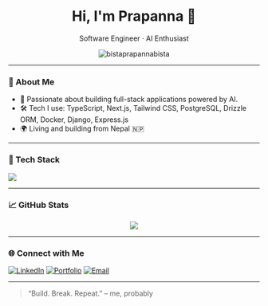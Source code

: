 <h1 align="center">Hi, I'm Prapanna 👋</h1>

<p align="center">
  Software Engineer · AI Enthusiast
</p>

<p align="center">
  <img src="https://komarev.com/ghpvc/?username=bistaprapannabista&label=Profile%20views&color=0e75b6&style=flat" alt="bistaprapannabista" />
</p>

---

### 🚀 About Me
- 🧠 Passionate about building full-stack applications powered by AI.
- 🛠️ Tech I use: TypeScript, Next.js, Tailwind CSS, PostgreSQL, Drizzle ORM, Docker, Django, Express.js
- 🌍 Living and building from Nepal 🇳🇵

---

### 🧰 Tech Stack
<p>
  <img src="https://skillicons.dev/icons?i=react,nextjs,django,express,ts,tailwind,postgres,docker,ubuntu" />
</p>

---

### 📈 GitHub Stats

<p align="center">
  <img src="https://nirzak-streak-stats.vercel.app/?user=bistaprapannabista&theme=dark&hide_border=false" />
</p>

---

### 🌐 Connect with Me

[![LinkedIn](https://img.shields.io/badge/linkedin-blue?logo=linkedin&logoColor=white)](https://www.linkedin.com/in/prapanna-bista-7980311b2)
[![Portfolio](https://img.shields.io/badge/portfolio-000?logo=vercel&logoColor=white)](https://prapannabista.com.np)
[![Email](https://img.shields.io/badge/email-ea4335?logo=gmail&logoColor=white)](mailto:bistaprapannabista@gmailcom)

---

> “Build. Break. Repeat.” – me, probably

